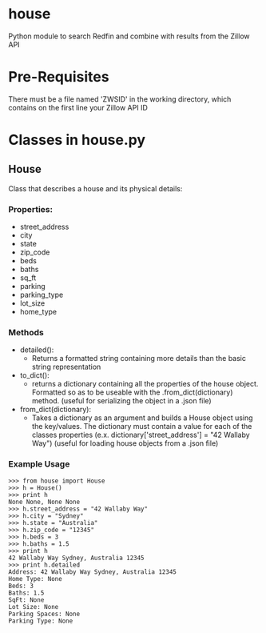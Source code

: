 # house
Python module to search Redfin and combine with results from the Zillow API

# Pre-Requisites

There must be a file named 'ZWSID' in the working directory, which contains on the first line your Zillow API ID

# Classes in house.py

## House

Class that describes a house and its physical details:

### Properties:

- street_address
- city
- state
- zip_code
- beds
- baths
- sq_ft
- parking
- parking_type
- lot_size
- home_type

### Methods
- detailed():
  - Returns a formatted string containing more details than the basic string representation
- to_dict():
  - returns a dictionary containing all the properties of the house object. Formatted so as to be useable with the .from_dict(dictionary) method. (useful for serializing the object in a .json file)
- from_dict(dictionary):
  - Takes a dictionary as an argument and builds a House object using the key/values. The dictionary must contain a value for each of the classes properties (e.x. dictionary['street_address'] = "42 Wallaby Way") (useful for loading house objects from a .json file)


### Example Usage
```
>>> from house import House
>>> h = House()
>>> print h
None None, None None
>>> h.street_address = "42 Wallaby Way"
>>> h.city = "Sydney"
>>> h.state = "Australia"
>>> h.zip_code = "12345"
>>> h.beds = 3
>>> h.baths = 1.5
>>> print h
42 Wallaby Way Sydney, Australia 12345
>>> print h.detailed
Address: 42 Wallaby Way Sydney, Australia 12345
Home Type: None
Beds: 3
Baths: 1.5
SqFt: None
Lot Size: None
Parking Spaces: None
Parking Type: None

```

